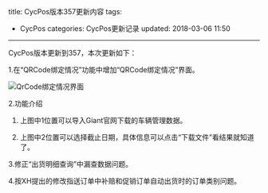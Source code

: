 title: CycPos版本357更新内容
tags:
  - CycPos
categories: CycPos更新记录
updated: 2018-03-06 11:50
---
CycPos版本更新到357，本次更新如下：

1.在“QRCode绑定情况”功能中增加“QRCode绑定情况”界面。

![QrCode绑定情况界面](/imgs/qrcode1.jpg)

2.功能介绍

  1. 上图中1位置可以导入Giant官网下载的车辆管理数据。
  
  2. 上图中2位置可以选择截止日期，具体信息可以点击“下载文件”看结果就知道了。
  
3.修正“出货明细查询”中漏查数据问题。

4.按XH提出的修改指送订单中补赔和促销订单自动出货时的订单类别问题。
